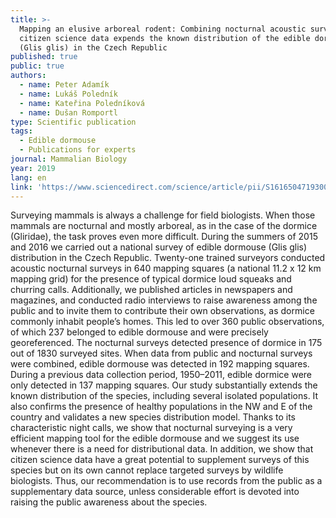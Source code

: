```yaml
---
title: >-
  Mapping an elusive arboreal rodent: Combining nocturnal acoustic surveys and
  citizen science data expends the known distribution of the edible dormouse
  (Glis glis) in the Czech Republic
published: true
public: true
authors:
  - name: Peter Adamík
  - name: Lukáš Poledník
  - name: Kateřina Poledníková
  - name: Dušan Romportl
type: Scientific publication
tags:
  - Edible dormouse
  - Publications for experts
journal: Mammalian Biology
year: 2019
lang: en
link: 'https://www.sciencedirect.com/science/article/pii/S1616504719300369'
---
```

Surveying mammals is always a challenge for field biologists. When those mammals are nocturnal and mostly arboreal, as in the case of the dormice (Gliridae), the task proves even more difficult. During the summers of 2015 and 2016 we carried out a national survey of edible dormouse (Glis glis) distribution in the Czech Republic. Twenty-one trained surveyors conducted acoustic nocturnal surveys in 640 mapping squares (a national 11.2 x 12 km mapping grid) for the presence of typical dormice loud squeaks and churring calls. Additionally, we published articles in newspapers and magazines, and conducted radio interviews to raise awareness among the public and to invite them to contribute their own observations, as dormice commonly inhabit people’s homes. This led to over 360 public observations, of which 237 belonged to edible dormouse and were precisely georeferenced. The nocturnal surveys detected presence of dormice in 175 out of 1830 surveyed sites. When data from public and nocturnal surveys were combined, edible dormouse was detected in 192 mapping squares. During a previous data collection period, 1950–2011, edible dormice were only detected in 137 mapping squares. Our study substantially extends the known distribution of the species, including several isolated populations. It also confirms the presence of healthy populations in the NW and E of the country and validates a new species distribution model. Thanks to its characteristic night calls, we show that nocturnal surveying is a very efficient mapping tool for the edible dormouse and we suggest its use whenever there is a need for distributional data. In addition, we show that citizen science data have a great potential to supplement surveys of this species but on its own cannot replace targeted surveys by wildlife biologists. Thus, our recommendation is to use records from the public as a supplementary data source, unless considerable effort is devoted into raising the public awareness about the species.

